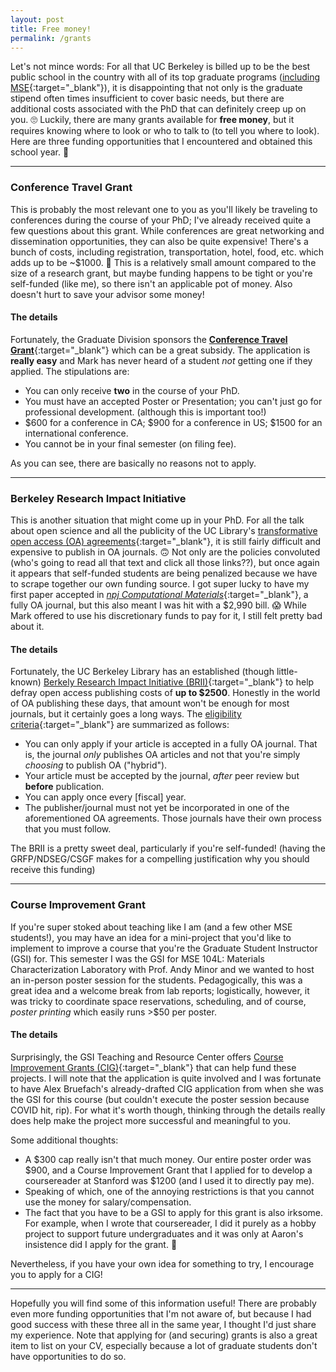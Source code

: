 ```yaml
---
layout: post
title: Free money!
permalink: /grants
---
```


Let's not mince words: For all that UC Berkeley is billed up to be the best public school in the country with all of its top graduate programs ([including MSE](https://www.usnews.com/best-graduate-schools/top-engineering-schools/material-engineering-rankings){:target="_blank"}), it is disappointing that not only is the graduate stipend often times insufficient to cover basic needs, but there are additional costs associated with the PhD that can definitely creep up on you. 🙄
Luckily, there are many grants available for **free money**, but it requires knowing where to look or who to talk to (to tell you where to look). 
Here are three funding opportunities that I encountered and obtained this school year. 🤑

------------


### Conference Travel Grant

This is probably the most relevant one to you as you'll likely be traveling to conferences during the course of your PhD;
I've already received quite a few questions about this grant.
While conferences are great networking and dissemination opportunities, they can also be quite expensive!
There's a bunch of costs, including registration, transportation, hotel, food, etc. which adds up to be ~$1000. 💸
This is a relatively small amount compared to the size of a research grant, but maybe funding happens to be tight or you're self-funded (like me), so there isn't an applicable pot of money. 
Also doesn't hurt to save your advisor some money!

#### The details

Fortunately, the Graduate Division sponsors the [**Conference Travel Grant**](https://grad.berkeley.edu/financial/options-for-financial-support/fellowships/){:target="_blank"} which can be a great subsidy.
The application is **really easy** and Mark has never heard of a student _not_ getting one if they applied.
The stipulations are:
- You can only receive **two** in the course of your PhD.
- You must have an accepted Poster or Presentation; you can't just go for professional development. (although this is important too!)
- $600 for a conference in CA; $900 for a conference in US; $1500 for an international conference.
- You cannot be in your final semester (on filing fee).

As you can see, there are basically no reasons not to apply.

------------


### Berkeley Research Impact Initiative

This is another situation that might come up in your PhD.
For all the talk about open science and all the publicity of the UC Library's [transformative open access (OA) agreements](https://osc.universityofcalifornia.edu/uc-publisher-relationships/resources-for-negotiating-with-publishers/negotiating-with-scholarly-journal-publishers-a-toolkit/an-introductory-guide-to-the-uc-model-transformative-agreement/){:target="_blank"}, it is still fairly difficult and expensive to publish in OA journals. 🙃
Not only are the policies convoluted (who's going to read all that text and click all those links??), but once again it appears that self-funded students are being penalized because we have to scrape together our own funding source. 
I got super lucky to have my first paper accepted in [_npj Computational Materials_](https://www.nature.com/npjcompumats/){:target="_blank"}, a fully OA journal, but this also meant I was hit with a $2,990 bill. 😱
While Mark offered to use his discretionary funds to pay for it, I still felt pretty bad about it.

#### The details

Fortunately, the UC Berkeley Library has an established (though little-known) [Berkely Research Impact Initiative (BRII)](https://guides.lib.berkeley.edu/brii){:target="_blank"} to help defray open access publishing costs of **up to $2500**.
Honestly in the world of OA publishing these days, that amount won't be enough for most journals, but it certainly goes a long ways.
The [eligibility criteria](https://guides.lib.berkeley.edu/brii/guidelines){:target="_blank"} are summarized as follows:
- You can only apply if your article is accepted in a fully OA journal.
That is, the journal _only_ publishes OA articles and not that you're simply _choosing_ to publish OA ("hybrid").
- Your article must be accepted by the journal, _after_ peer review but **before** publication.
- You can apply once every [fiscal] year.
- The publisher/journal must not yet be incorporated in one of the aforementioned OA agreements. Those journals have their own process that you must follow.

The BRII is a pretty sweet deal, particularly if you're self-funded! (having the GRFP/NDSEG/CSGF makes for a compelling justification why you should receive this funding)

------------


### Course Improvement Grant

If you're super stoked about teaching like I am (and a few other MSE students!), you may have an idea for a mini-project that you'd like to implement to improve a course that you're the Graduate Student Instructor (GSI) for.
This semester I was the GSI for MSE 104L: Materials Characterization Laboratory with Prof. Andy Minor and we wanted to host an in-person poster session for the students. 
Pedagogically, this was a great idea and a welcome break from lab reports; logistically, however, it was tricky to coordinate space reservations, scheduling, and of course, _poster printing_ which easily runs >$50 per poster.


#### The details

Surprisingly, the GSI Teaching and Resource Center offers [Course Improvement Grants (CIG)](https://gsi.berkeley.edu/programs-services/grants/course-improvement-grant/){:target="_blank"} that can help fund these projects.
I will note that the application is quite involved and I was fortunate to have Alex Bruefach's already-drafted CIG application from when she was the GSI for this course (but couldn't execute the poster session because COVID hit, rip).
For what it's worth though, thinking through the details really does help make the project more successful and meaningful to you.

Some additional thoughts:
- A $300 cap really isn't that much money.
Our entire poster order was $900, and a Course Improvement Grant that I applied for to develop a coursereader at Stanford was $1200 (and I used it to directly pay me).
- Speaking of which, one of the annoying restrictions is that you cannot use the money for salary/compensation.
- The fact that you have to be a GSI to apply for this grant is also irksome. 
For example, when I wrote that coursereader, I did it purely as a hobby project to support future undergraduates and it was only at Aaron's insistence did I apply for the grant. 💚

Nevertheless, if you have your own idea for something to try, I encourage you to apply for a CIG!

------------

Hopefully you will find some of this information useful!
There are probably even more funding opportunities that I'm not aware of, but because I had good success with these three all in the same year, I thought I'd just share my experience.
Note that applying for (and securing) grants is also a great item to list on your CV, especially because a lot of graduate students don't have opportunities to do so.
